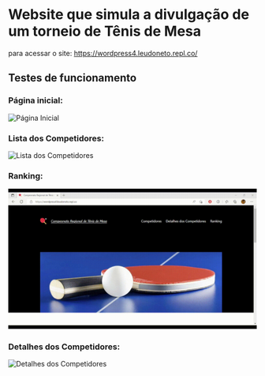 # Website que simula a divulgação de um torneio de Tênis de Mesa

para acessar o site: https://wordpress4.leudoneto.repl.co/

## Testes de funcionamento

### Página inicial:

![Página Inicial](testes/index.gif)

### Lista dos Competidores:

![Lista dos Competidores](testes/listagem_dos_competidores.gif)

### Ranking:

![Ranking](testes/ranking.gif)

### Detalhes dos Competidores:

![Detalhes dos Competidores](testes/detalhes_dos_competidores.gif)
